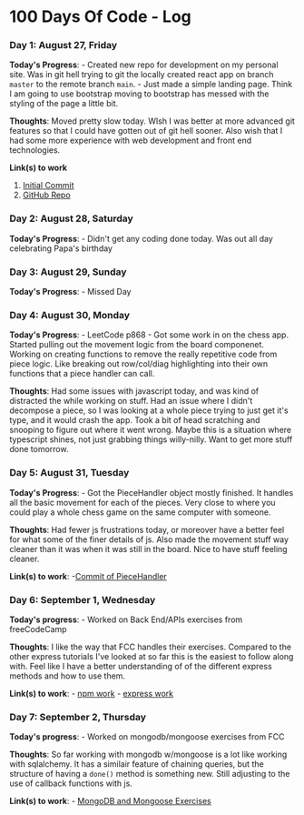 # 100 Days Of Code - Log

### Day 1: August 27, Friday

**Today's Progress**: 
    - Created new repo for development on my personal site. Was in git hell 
      trying to git the locally created react app on branch `master` to the 
      remote branch `main`. 
    - Just made a simple landing page. Think I am going to use bootstrap moving
      to bootstrap has messed with the styling of the page a little bit. 

**Thoughts**: Moved pretty slow today. WIsh I was better at more advanced git 
          features so that I could have gotten out of git hell sooner. Also 
          wish that I had some more experience with web development and front
          end technologies. 

**Link(s) to work**
1. [Initial Commit](https://github.com/deweesa/Portfolio-Site/commit/10590ce939480d1ac0d5b8d0ab10e805e7cd2955)
2. [GitHub Repo](https://github.com/deweesa/Portfolio-Site) 

### Day 2: August 28, Saturday

**Today's Progress**:
    - Didn't get any coding done today. Was out all day celebrating Papa's birthday

### Day 3: August 29, Sunday

**Today's Progress**:
    - Missed Day

### Day 4: August 30, Monday

**Today's Progress**:
    - LeetCode p868
    - Got some work in on the chess app. Started pulling out the movement logic
      from the board componenet. Working on creating functions to remove the 
      really repetitive code from piece logic. Like breaking out row/col/diag 
      highlighting into their own functions that a piece handler can call.

**Thoughts**:
    Had some issues with javascript today, and was kind of distracted the while
    working on stuff. Had an issue where I didn't decompose a piece, so I was 
    looking at a whole piece trying to just get it's type, and it would crash
    the app. Took a bit of head scratching and snooping to figure out where it 
    went wrong. Maybe this is a situation where typescript shines, not just 
    grabbing things willy-nilly. Want to get more stuff done tomorrow. 
    
### Day 5: August 31, Tuesday

**Today's Progress**:
    - Got the PieceHandler object mostly finished. It handles all the basic 
      movement for each of the pieces. Very close to where you could play a
      whole chess game on the same computer with someone. 

**Thoughts**:
    Had fewer js frustrations today, or moreover have a better feel for what
    some of the finer details of js. Also made the movement stuff way cleaner
    than it was when it was still in the board. Nice to have stuff feeling 
    cleaner. 
    
**Link(s) to work**:
    -[Commit of PieceHandler](https://github.com/deweesa/boardgames/commit/09b8284016e390dad970a6a3ba22c500a879cd33)
    
### Day 6: September 1, Wednesday

**Today's progress**:
    - Worked on Back End/APIs exercises from freeCodeCamp

**Thoughts**:
    I like the way that FCC handles their exercises. Compared to the other 
    express tutorials I've looked at so far this is the easiest to follow 
    along with. Feel like I have a better understanding of of the different
    express methods and how to use them. 

**Link(s) to work**:
    - [npm work](://github.com/deweesa/boilerplate-npm)
    - [express work](https://github.com/deweesa/boilerplate-express)

### Day 7: September 2, Thursday

**Today's progress**:
    - Worked on mongodb/mongoose exercises from FCC

**Thoughts**:
    So far working with mongodb w/mongoose is a lot like working with 
    sqlalchemy. It has a similair feature of chaining queries, but the 
    structure of having a `done()` method is something new. Still adjusting 
    to the use of callback functions with js.

**Link(s) to work**:
    - [MongoDB and Mongoose Exercises](https://github.com/deweesa/boilerplate-mongomongoose)


